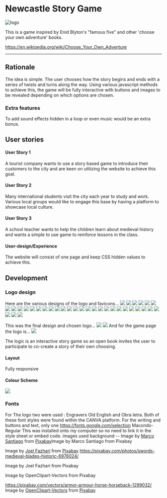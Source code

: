 # Newcastle Story Game


![logo](assets/images/final-logo.png)

This is a game inspired by Enid Blyton's "famous five" and other 'choose your own adventure' books.

https://en.wikipedia.org/wiki/Choose_Your_Own_Adventure


---

## Rationale
The idea is simple. The user chooses how the story begins and ends with a series of twists and turns along the way. Using various javascript methods to achieve this, 
the game will be fully interactive with buttons and images to be revealed depending on which options are chosen. 

### Extra features
To add sound effects hidden in a loop or even music would be an extra bonus. 

## User stories
#### User Story 1
A tourist company wants to use a story based game to introduce their customers to the city and are keen on utilizing the website to achieve this goal.


#### User Story 2
Many international students visit the city each year to study and work. Various local groups would like to engage this base by having a platform to showcase local culture.

#### User Story 3
A school teacher wants to help the children learn about medieval history and wants a simple to use game to reinforce lessons in the class.

#### User-design/Experience
The website will consist of one page and keep CSS hidden values to achieve this.

## Development 
### Logo design
Here are the various designs of the logo and favicons...
<img src="assets/documentation/logos-favicons/1.png">
<img src="assets/documentation/logos-favicons/2.png">
<img src="assets/documentation/logos-favicons/3.png">
<img src="assets/documentation/logos-favicons/4.png">
<img src="assets/documentation/logos-favicons/5.png">
<img src="assets/documentation/logos-favicons/6.png">
<img src="assets/documentation/logos-favicons/7.png">
<img src="assets/documentation/logos-favicons/8.png">
<img src="assets/documentation/logos-favicons/8.png">
<img src="assets/documentation/logos-favicons/9.png">
<img src="assets/documentation/logos-favicons/10.png">
<img src="assets/documentation/logos-favicons/11.png">
<img src="assets/documentation/logos-favicons/12.png">
<img src="assets/documentation/logos-favicons/13.png">
<img src="assets/documentation/logos-favicons/14.png">
<img src="assets/documentation/logos-favicons/15.png">
<img src="assets/documentation/logos-favicons/16.png">
<img src="assets/documentation/logos-favicons/17.png">
<img src="assets/documentation/logos-favicons/18.png">
<img src="assets/documentation/logos-favicons/19.png">
<img src="assets/documentation/logos-favicons/20.png">
<img src="assets/documentation/logos-favicons/21.png">
<img src="assets/documentation/logos-favicons/22.png">
<img src="assets/documentation/logos-favicons/23.png">
<img src="assets/documentation/logos-favicons/24.png">
<img src="assets/documentation/logos-favicons/25.png">
<img src="assets/documentation/logos-favicons/26.png">
<img src="assets/documentation/logos-favicons/27.png">
<img src="assets/documentation/logos-favicons/28.png">
<img src="assets/documentation/logos-favicons/29.png">
<img src="assets/documentation/logos-favicons/30.png">
<img src="assets/documentation/logos-favicons/31.png">
<img src="assets/documentation/logos-favicons/favicon-1.png">
<img src="assets/documentation/logos-favicons/favicon-2.png">


This was the final design and chosen logo...
<img src="assets/documentation/logos-favicons/final-logo.png">
<img src="assets/documentation/logos-favicons/final-favicon.png">
And for the game page the logo is...
<img src="assets/documentation/logos-favicons/final-game-page.png">

The logic is an interactive story game so an open book invites the user to participate to co-create a story of their own choosing.

#### Layout
Fully responsive 
#### Colour Scheme
<img src="assets/documentation/screenshots/mp2.png">

### Fonts
For The logo two were used :
Engravers Old English and Obra letra. Both of these font styles were found within the CANVA platform. 
For the writing and buttons and text, only one 
https://fonts.google.com/selection
Macondo-Regular
This was installed onto my computer so no need to link it in the style sheet or embed code.
images used
background -- 
Image by <a href="https://pixabay.com/users/marcosantiago-5154646/?utm_source=link-attribution&utm_medium=referral&utm_campaign=image&utm_content=2335880">Marco Santiago</a> from <a href="https://pixabay.com//?utm_source=link-attribution&utm_medium=referral&utm_campaign=image&utm_content=2335880">Pixabay</a>Image by Marco Santiago from Pixabay

Image by <a href="https://pixabay.com/users/joelfazhari-16466931/?utm_source=link-attribution&utm_medium=referral&utm_campaign=image&utm_content=6976024">Joel Fazhari</a> from <a href="https://pixabay.com//?utm_source=link-attribution&utm_medium=referral&utm_campaign=image&utm_content=6976024">Pixabay</a>
https://pixabay.com/photos/swords-medieval-blades-historic-6976024/

Image by Joel Fazhari from Pixabay

Image by OpenClipart-Vectors from Pixabay

https://pixabay.com/vectors/armor-armour-horse-horseback-1299032/
Image by <a href="https://pixabay.com/users/openclipart-vectors-30363/?utm_source=link-attribution&utm_medium=referral&utm_campaign=image&utm_content=1299032">OpenClipart-Vectors</a> from <a href="https://pixabay.com//?utm_source=link-attribution&utm_medium=referral&utm_campaign=image&utm_content=1299032">Pixabay</a>